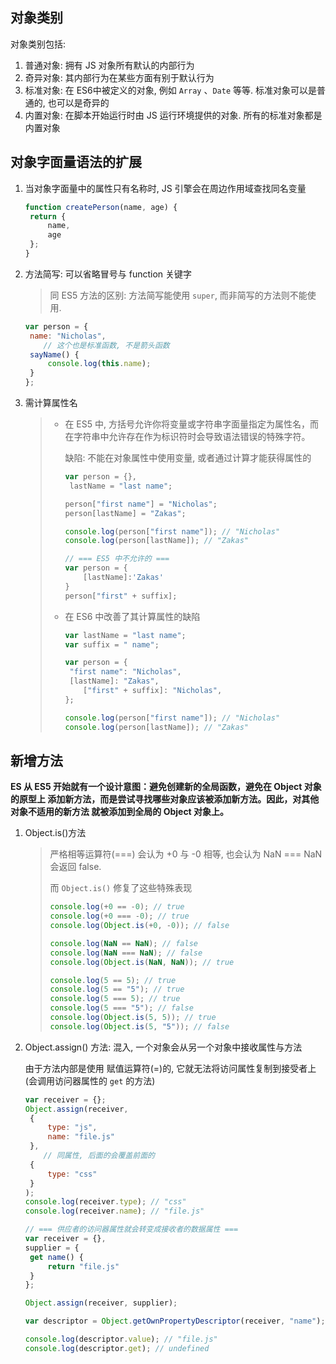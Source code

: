 ## 对象类别

对象类别包括: 

1. 普通对象: 拥有 JS 对象所有默认的内部行为
2. 奇异对象: 其内部行为在某些方面有别于默认行为
3. 标准对象: 在 ES6中被定义的对象, 例如 `Array` 、`Date` 等等. 标准对象可以是普通的, 也可以是奇异的
4. 内置对象: 在脚本开始运行时由 JS 运行环境提供的对象. 所有的标准对象都是内置对象



## 对象字面量语法的扩展

1. 当对象字面量中的属性只有名称时, JS 引擎会在周边作用域查找同名变量

   ```javascript
   function createPerson(name, age) {
   	return {
   		name,
   		age
   	};
   }
   ```

2. 方法简写: 可以省略冒号与 function 关键字

   > 同 ES5 方法的区别: 方法简写能使用 `super`, 而非简写的方法则不能使用.

   ```javascript
   var person = {
   	name: "Nicholas",
       // 这个也是标准函数, 不是箭头函数
   	sayName() {
   		console.log(this.name);
   	}
   };
   ```

3. 需计算属性名

   > * 在 ES5 中, 方括号允许你将变量或字符串字面量指定为属性名，而在字符串中允许存在作为标识符时会导致语法错误的特殊字符。
   >
   >   缺陷: 不能在对象属性中使用变量, 或者通过计算才能获得属性的
   >
   >   ```javascript
   >   var person = {},
   >   	lastName = "last name";
   >   
   >   person["first name"] = "Nicholas";
   >   person[lastName] = "Zakas";
   >   
   >   console.log(person["first name"]); // "Nicholas"
   >   console.log(person[lastName]); // "Zakas"
   >   
   >   // === ES5 中不允许的 ===
   >   var person = {
   >       [lastName]:'Zakas'
   >   }
   >   person["first" + suffix];
   >   ```
   >
   > * 在 ES6 中改善了其计算属性的缺陷
   >
   >   ```javascript
   >   var lastName = "last name";
   >   var suffix = " name";
   >   
   >   var person = {
   >   	"first name": "Nicholas",
   >   	[lastName]: "Zakas",
   >       ["first" + suffix]: "Nicholas",
   >   };
   >   
   >   console.log(person["first name"]); // "Nicholas"
   >   console.log(person[lastName]); // "Zakas"
   >   ```



## 新增方法

**ES 从 ES5 开始就有一个设计意图：避免创建新的全局函数，避免在 Object 对象的原型上
添加新方法，而是尝试寻找哪些对象应该被添加新方法。因此，对其他对象不适用的新方法
就被添加到全局的 Object 对象上。**

1. Object.is()方法

   > 严格相等运算符(===) 会认为 +0 与 -0 相等, 也会认为 NaN === NaN 会返回 false.
   >
   > 而 `Object.is()` 修复了这些特殊表现
   >
   > ```javascript
   > console.log(+0 == -0); // true
   > console.log(+0 === -0); // true
   > console.log(Object.is(+0, -0)); // false
   > 
   > console.log(NaN == NaN); // false
   > console.log(NaN === NaN); // false
   > console.log(Object.is(NaN, NaN)); // true
   > 
   > console.log(5 == 5); // true
   > console.log(5 == "5"); // true
   > console.log(5 === 5); // true
   > console.log(5 === "5"); // false
   > console.log(Object.is(5, 5)); // true
   > console.log(Object.is(5, "5")); // false
   > ```

2. Object.assign() 方法: 混入, 一个对象会从另一个对象中接收属性与方法

   由于方法内部是使用 赋值运算符(=)的, 它就无法将访问属性复制到接受者上(会调用访问器属性的 `get` 的方法)

   ```javascript
   var receiver = {};
   Object.assign(receiver,
   	{
   		type: "js",
   		name: "file.js"
   	},
       // 同属性, 后面的会覆盖前面的
   	{
   		type: "css"
   	}
   );
   console.log(receiver.type); // "css"
   console.log(receiver.name); // "file.js"
   
   // === 供应者的访问器属性就会转变成接收者的数据属性 ===
   var receiver = {},
   supplier = {
   	get name() {
   		return "file.js"
   	}
   };
   
   Object.assign(receiver, supplier);
   
   var descriptor = Object.getOwnPropertyDescriptor(receiver, "name");
   
   console.log(descriptor.value); // "file.js"
   console.log(descriptor.get); // undefined
   ```

